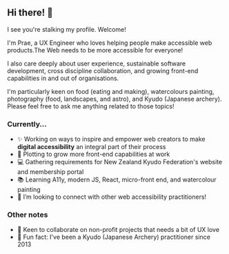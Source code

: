 ## Hi there! 👋

I see you're stalking my profile. Welcome!

I'm Prae, a UX Engineer who loves helping people make accessible web products.The Web needs to be more accessible for everyone!

I also care deeply about user experience, sustainable software development, cross discipline collaboration, and growing front-end capabilities in and out of organisations.

I'm particularly keen on food (eating and making), watercolours painting, photography (food, landscapes, and astro), and Kyudo (Japanese archery). Please feel free to ask me anything related to those topics!

### Currently...

- ✨ Working on ways to inspire and empower web creators to make **digital accessibility** an integral part of their process
- 🌱 Plotting to grow more front-end capabilities at work
- 💻 Gathering requirements for New Zealand Kyudo Federation's website and membership portal
- 📚 Learning A11y, modern JS, React, micro-front end, and watercolour painting
- 🤔 I’m looking to connect with other web accessibility practitioners!

### Other notes

- 🙌 Keen to collaborate on non-profit projects that needs a bit of UX love
- 🏹 Fun fact: I've been a Kyudo (Japanese Archery) practitioner since 2013
